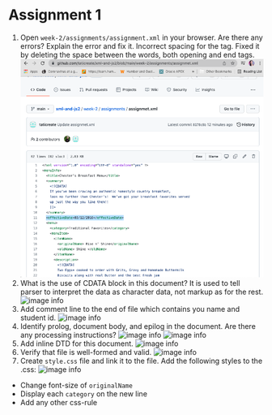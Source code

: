 # Assignment 1

1. Open `week-2/assignments/assignment.xml` in your browser. Are there any errors? Explain the error and fix it. 
Incorrect spacing for the <effective Date> tag. Fixed it by deleting the space between the words, both opening and end tags.
![image info](assets/1.png)
2. What is the use of CDATA block in this document?
It is used to tell parser to interpret the data as character data, not markup as for the rest.
![image info](../assets/2.png)
3. Add comment line to the end of file which contains you name and student id.
![image info](../assets/3.png)
4. Identify prolog, document body, and epilog in the document. Are there any processing instructions?
![image info](../assets/4.png)
![image info](../assets/5.png)
5. Add inline DTD for this document.
![image info](../assets/6.png)
6. Verify that file is well-formed and valid.
![image info](../assets/7.png)
7. Create `style.css` file and link it to the file. Add the following styles to the .css:
![image info](../assets/8.png)
- Change font-size of `originalName`
- Display each `category` on the new line
- Add any other css-rule
